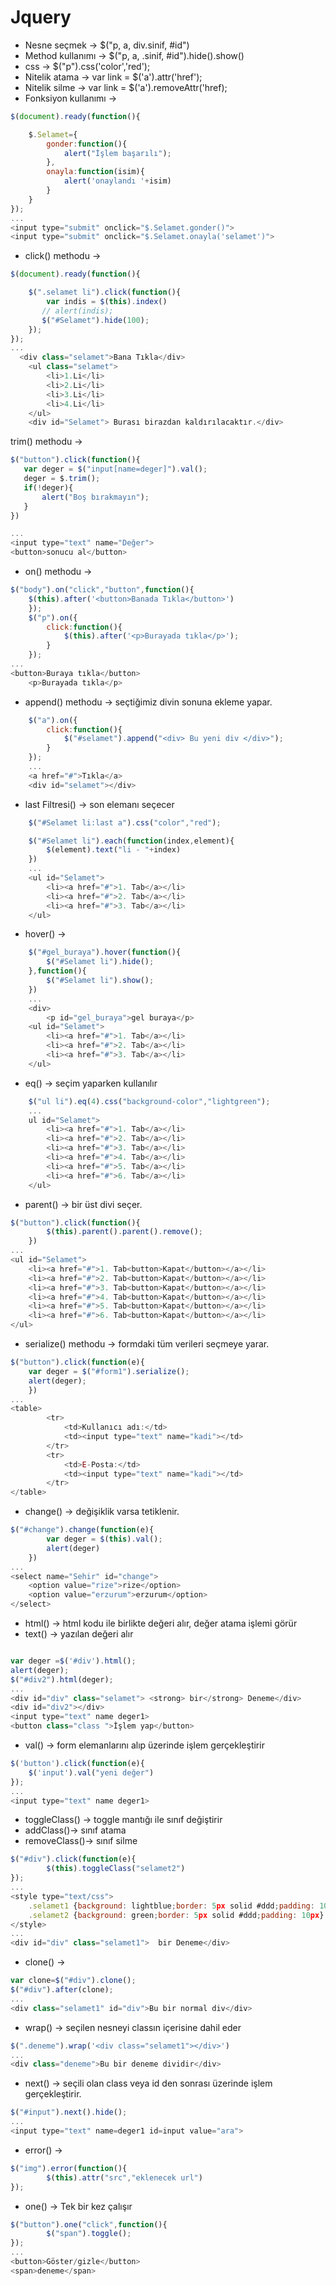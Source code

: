 # Jquery

- Nesne seçmek -> $("p, a, div.sinif, #id")
- Method kullanımı -> $("p, a, .sinif, #id").hide().show()
- css -> $("p").css('color','red');
- Nitelik atama -> var link = $('a').attr('href');
- Nitelik silme -> var link = $('a').removeAttr('href);
- Fonksiyon kullanımı -> 
```javascript
$(document).ready(function(){

    $.Selamet={
        gonder:function(){
            alert("İşlem başarılı");
        },
        onayla:function(isim){
            alert('onaylandı '+isim)
        }
    }
});
...
<input type="submit" onclick="$.Selamet.gonder()">
<input type="submit" onclick="$.Selamet.onayla('selamet')">
```

- click() methodu ->
```javascript
$(document).ready(function(){

    $(".selamet li").click(function(){
        var indis = $(this).index()
       // alert(indis);
       $("#Selamet").hide(100);
    });
});
...
  <div class="selamet">Bana Tıkla</div>
    <ul class="selamet">
        <li>1.Li</li>
        <li>2.Li</li>
        <li>3.Li</li>
        <li>4.Li</li>
    </ul>
    <div id="Selamet"> Burası birazdan kaldırılacaktır.</div>
```
 
 trim() methodu -> 
 ````javascript
$("button").click(function(){
    var deger = $("input[name=deger]").val();
    deger = $.trim();
    if(!deger){
        alert("Boş bırakmayın");
    }
})

...
<input type="text" name="Değer">
<button>sonucu al</button>
````

- on() methodu -> 
````javascript
$("body").on("click","button",function(){
    $(this).after('<button>Banada Tıkla</button>')
    });
    $("p").on({
        click:function(){
            $(this).after('<p>Burayada tıkla</p>');
        }
    });
...
<button>Buraya tıkla</button>
    <p>Burayada tıkla</p>
````

- append() methodu -> seçtiğimiz divin sonuna ekleme yapar.

````javascript
    $("a").on({
        click:function(){
            $("#selamet").append("<div> Bu yeni div </div>");
        }
    });
    ...
    <a href="#">Tıkla</a>
    <div id="selamet"></div>
````

- last Filtresi() -> son elemanı seçecer
```javascript
    $("#Selamet li:last a").css("color","red");

    $("#Selamet li").each(function(index,element){
        $(element).text("li - "+index)
    })
    ...
    <ul id="Selamet">
        <li><a href="#">1. Tab</a></li>
        <li><a href="#">2. Tab</a></li>
        <li><a href="#">3. Tab</a></li>
    </ul>
```

- hover() ->

```javascript
    $("#gel_buraya").hover(function(){
        $("#Selamet li").hide();
    },function(){
        $("#Selamet li").show();
    })
    ...
    <div>
        <p id="gel_buraya">gel buraya</p>
    <ul id="Selamet">
        <li><a href="#">1. Tab</a></li>
        <li><a href="#">2. Tab</a></li>
        <li><a href="#">3. Tab</a></li>
    </ul>
```

- eq() -> seçim yaparken kullanılır

```javascript
    $("ul li").eq(4).css("background-color","lightgreen");
    ...
    ul id="Selamet">
        <li><a href="#">1. Tab</a></li>
        <li><a href="#">2. Tab</a></li>
        <li><a href="#">3. Tab</a></li>
        <li><a href="#">4. Tab</a></li>
        <li><a href="#">5. Tab</a></li>
        <li><a href="#">6. Tab</a></li>
    </ul>
```

- parent() -> bir üst divi seçer.


```javascript
$("button").click(function(){
        $(this).parent().parent().remove();
    })
...
<ul id="Selamet">
    <li><a href="#">1. Tab<button>Kapat</button></a></li>
    <li><a href="#">2. Tab<button>Kapat</button></a></li>
    <li><a href="#">3. Tab<button>Kapat</button></a></li>
    <li><a href="#">4. Tab<button>Kapat</button></a></li>
    <li><a href="#">5. Tab<button>Kapat</button></a></li>
    <li><a href="#">6. Tab<button>Kapat</button></a></li>
</ul>
```

- serialize() methodu -> formdaki tüm verileri seçmeye yarar.

```javascript
$("button").click(function(e){
    var deger = $("#form1").serialize();
    alert(deger);
    })
...
<table>
        <tr>
            <td>Kullanıcı adı:</td>
            <td><input type="text" name="kadi"></td>
        </tr>
        <tr>
            <td>E-Posta:</td>
            <td><input type="text" name="kadi"></td>
        </tr>
</table>

```
-  change() -> değişiklik varsa tetiklenir.

```javascript
$("#change").change(function(e){
        var deger = $(this).val();
        alert(deger)
    })
...
<select name="Sehir" id="change">
    <option value="rize">rize</option>
    <option value="erzurum">erzurum</option>
</select>     
```
- html() -> html kodu ile birlikte değeri alır, değer atama işlemi görür
- text() -> yazılan değeri alır

```javascript

var deger =$('#div').html();
alert(deger);
$("#div2").html(deger);
...
<div id="div" class="selamet"> <strong> bir</strong> Deneme</div>
<div id="div2"></div>
<input type="text" name deger1>
<button class="class ">İşlem yap</button>
```

- val() -> form elemanlarını alıp üzerinde işlem gerçekleştirir

```javascript
$('button').click(function(e){
    $('input').val("yeni değer")
});
...
<input type="text" name deger1>
```

- toggleClass() -> toggle mantığı ile sınıf değiştirir
- addClass()-> sınıf atama
- removeClass()-> sınıf silme

```javascript
$("#div").click(function(e){
        $(this).toggleClass("selamet2")
});
...
<style type="text/css">
    .selamet1 {background: lightblue;border: 5px solid #ddd;padding: 10px}
    .selamet2 {background: green;border: 5px solid #ddd;padding: 10px}
</style>
...
<div id="div" class="selamet1">  bir Deneme</div>

```

- clone() ->

```javascript
var clone=$("#div").clone();
$("#div").after(clone);
...
<div class="selamet1" id="div">Bu bir normal div</div>
```

- wrap() -> seçilen nesneyi classın içerisine dahil eder

```javascript
$(".deneme").wrap('<div class="selamet1"></div>')
...
<div class="deneme">Bu bir deneme dividir</div>
```

- next() -> seçili olan class veya id den sonrası üzerinde işlem gerçekleştirir.

```javascript
$("#input").next().hide();
...
<input type="text" name=deger1 id=input value="ara">
```

- error() ->

```javascript
$("img").error(function(){
        $(this).attr("src","eklenecek url")
});
```

- one() -> Tek bir kez çalışır

```javascript
$("button").one("click",function(){
        $("span").toggle();
});    
...
<button>Göster/gizle</button>
<span>deneme</span>
```